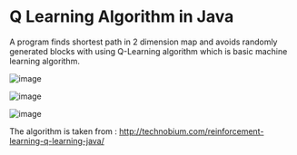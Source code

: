 # Q Learning Algorithm in Java
 A program finds shortest path in 2 dimension map and avoids randomly generated blocks with using Q-Learning algorithm which is basic machine learning algorithm.

![image](https://user-images.githubusercontent.com/83495182/119275156-202f2980-bc1c-11eb-8c8f-de27bc3e68f9.png)

![image](https://user-images.githubusercontent.com/83495182/119275183-350bbd00-bc1c-11eb-9616-82677d3d9fdd.png)

![image](https://user-images.githubusercontent.com/83495182/119275190-3fc65200-bc1c-11eb-9401-02222ec813ff.png)



The algorithm is taken from : http://technobium.com/reinforcement-learning-q-learning-java/
